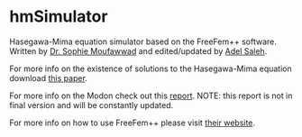 # hmSimulator
Hasegawa-Mima equation simulator based on the FreeFem++ software. Written by [Dr. Sophie Moufawwad](https://www.researchgate.net/profile/Sophie_Moufawad2) and edited/updated by [Adel Saleh](https://github.com/adelsaleh).

For more info on the existence of solutions to the Hasegawa-Mima equation download [this paper](https://www.researchgate.net/publication/321873738_Local_Existence_of_an_H_P3_Solution_to_the_Hasegawa-Mima_Plasma_Equation).

For more info on the Modon check out this [report](https://www.overleaf.com/read/cynbzbcqvtbr).
NOTE: this report is not in final version and will be constantly updated.

For more info on how to use FreeFem++ please visit [their website](https://freefem.org/).
